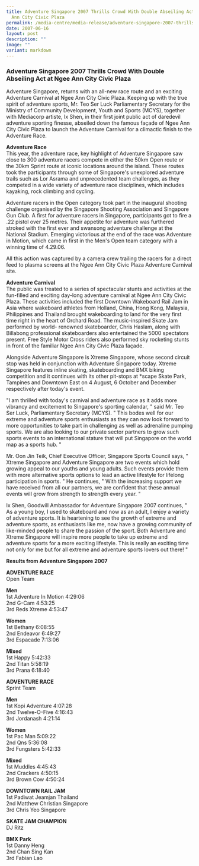 ```yaml
---
title: Adventure Singapore 2007 Thrills Crowd With Double Abseiling Act at Ngee
  Ann City Civic Plaza
permalink: /media-centre/media-release/adventure-singapore-2007-thrills-crowd-with-double-abseiling-act-at/
date: 2007-06-16
layout: post
description: ""
image: ""
variant: markdown
---
```

### **Adventure Singapore 2007 Thrills Crowd With Double Abseiling Act at Ngee Ann City Civic Plaza**

Adventure Singapore, returns with an all-new race route and an exciting Adventure Carnival at Ngee Ann City Civic Plaza. Keeping up with the true spirit of adventure sports, Mr. Teo Ser Luck Parliamentary Secretary for the Ministry of Community Development, Youth and Sports (MCYS), together with Mediacorp artiste, Ix Shen, in their first joint public act of daredevil adventure sporting finesse, abseiled down the famous façade of Ngee Ann City Civic Plaza to launch the Adventure Carnival for a climactic finish to the Adventure Race.

**Adventure Race**<br>
This year, the adventure race, key highlight of Adventure Singapore saw close to 300 adventure racers compete in either the 50km Open route or the 30km Sprint route at iconic locations around the island. These routes took the participants through some of Singapore's unexplored adventure trails such as Lor Asrama and unprecedented team challenges, as they competed in a wide variety of adventure race disciplines, which includes kayaking, rock climbing and cycling.

Adventure racers in the Open category took part in the inaugural shooting challenge organised by the Singapore Shooting Association and Singapore Gun Club. A first for adventure racers in Singapore, participants got to fire a .22 pistol over 25 metres. Their appetite for adventure was furthered stroked with the first ever and swansong adventure challenge at the National Stadium. Emerging victorious at the end of the race was Adventure in Motion, which came in first in the Men's Open team category with a winning time of 4.29.06.

All this action was captured by a camera crew trailing the racers for a direct feed to plasma screens at the Ngee Ann City Civic Plaza Adventure Carnival site.

**Adventure Carnival**<br>
The public was treated to a series of spectacular stunts and activities at the fun-filled and exciting day-long adventure carnival at Ngee Ann City Civic Plaza. These activities included the first Downtown Wakeboard Rail Jam in Asia where wakeboard athletes from Holland, China, Hong Kong, Malaysia, Philippines and Thailand brought wakeboarding to land for the very first time right in the heart of Orchard Road. The music-inspired Skate Jam performed by world- renowned skateboarder, Chris Haslam, along with Billabong professional skateboarders also entertained the 5000 spectators present. Free Style Motor Cross riders also performed sky rocketing stunts in front of the familiar Ngee Ann City Civic Plaza façade.

Alongside Adventure Singapore is Xtreme Singapore, whose second circuit stop was held in conjunction with Adventure Singapore today. Xtreme Singapore features inline skating, skateboarding and BMX biking competition and it continues with its other pit-stops at *scape Skate Park, Tampines and Downtown East on 4 August, 6 October and December respectively after today's event.

"I am thrilled with today's carnival and adventure race as it adds more vibrancy and excitement to Singapore's sporting calendar, " said Mr. Teo Ser Luck, Parliamentary Secretary (MCYS). " This bodes well for our extreme and adventure sports enthusiasts as they can now look forward to more opportunities to take part in challenging as well as adrenaline pumping sports. We are also looking to our private sector partners to grow such sports events to an international stature that will put Singapore on the world map as a sports hub. "

Mr. Oon Jin Teik, Chief Executive Officer, Singapore Sports Council says, " Xtreme Singapore and Adventure Singapore are two events which hold growing appeal to our youths and young adults. Such events provide them with more alternative sports options to lead an active lifestyle for lifelong participation in sports. " He continues, " With the increasing support we have received from all our partners, we are confident that these annual events will grow from strength to strength every year. "

Ix Shen, Goodwill Ambassador for Adventure Singapore 2007 continues, " As a young boy, I used to skateboard and now as an adult, I enjoy a variety of adventure sports. It is heartening to see the growth of extreme and adventure sports, as enthusiasts like me, now have a growing community of like-minded people to share the passion of the sport. Both Adventure and Xtreme Singapore will inspire more people to take up extreme and adventure sports for a more exciting lifestyle. This is really an exciting time not only for me but for all extreme and adventure sports lovers out there! "


**Results from Adventure Singapore 2007**

**ADVENTURE RACE**<br>
Open Team

**Men**
<br>
1st Adventure In Motion 4:29:06
<br>
2nd G-Cam 4:53:25
<br>
3rd Reds Xtreme 4:53:47

**Women**
<br>
1st Bethany 6:08:55
<br>
2nd Endeavor 6:49:27
<br>
3rd Espacade 7:13:06

**Mixed**
<br>
1st Happy 5:42:33
<br>
2nd Titan 5:58:19
<br>
3rd Prana 6:18:40

**ADVENTURE RACE**<br>
Sprint Team

**Men**
<br>
1st Kopi Adventure 4:07:28
<br>
2nd Twelve-O-Five 4:16:43
<br>
3rd Jordanash 4:21:14

**Women**
<br>
1st Pac Man 5:09:22
<br>
2nd Qns 5:36:08
<br>
3rd Fungsters 5:42:33

**Mixed**
<br>
1st Muddles 4:45:43
<br>
2nd Crackers 4:50:15
<br>
3rd Brown Cow 4:50:24


**DOWNTOWN RAIL JAM**<br>
1st Padiwat Jeamjan Thailand
<br>
2nd Matthew Christian Singapore
<br>
3rd Chris Yeo Singapore

**SKATE JAM CHAMPION**<br> 
DJ Ritz

**BMX Park**<br>
1st Danny Heng
<br>
2nd Chan Sing Kan
<br>
3rd Fabian Lao

